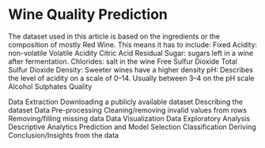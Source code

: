# Wine Quality Prediction 

The dataset used in this article is based on the ingredients or the composition of mostly Red Wine. This means it has to include:
Fixed Acidity: non-volatile
Volatile Acidity
Citric Acid
Residual Sugar: sugars left in a wine after fermentation.
Chlorides: salt in the wine
Free Sulfur Dioxide 
Total Sulfur Dioxide
Density: Sweeter wines have a higher density
pH: Describes the level of acidity on a scale of 0–14. Usually between 3–4 on the pH scale
Alcohol
Sulphates
Quality


Data Extraction
Downloading a publicly available dataset
Describing the dataset
Data Pre-processing
Cleaning/removing invalid values from rows
Removing/filling missing data
Data Visualization
Data Exploratory Analysis
Descriptive Analytics
Prediction and Model Selection
Classification
Deriving Conclusion/Insights from the data
